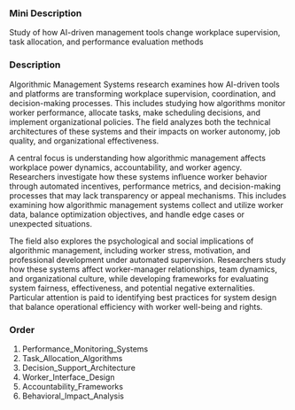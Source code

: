 ### Mini Description

Study of how AI-driven management tools change workplace supervision, task allocation, and performance evaluation methods

### Description

Algorithmic Management Systems research examines how AI-driven tools and platforms are transforming workplace supervision, coordination, and decision-making processes. This includes studying how algorithms monitor worker performance, allocate tasks, make scheduling decisions, and implement organizational policies. The field analyzes both the technical architectures of these systems and their impacts on worker autonomy, job quality, and organizational effectiveness.

A central focus is understanding how algorithmic management affects workplace power dynamics, accountability, and worker agency. Researchers investigate how these systems influence worker behavior through automated incentives, performance metrics, and decision-making processes that may lack transparency or appeal mechanisms. This includes examining how algorithmic management systems collect and utilize worker data, balance optimization objectives, and handle edge cases or unexpected situations.

The field also explores the psychological and social implications of algorithmic management, including worker stress, motivation, and professional development under automated supervision. Researchers study how these systems affect worker-manager relationships, team dynamics, and organizational culture, while developing frameworks for evaluating system fairness, effectiveness, and potential negative externalities. Particular attention is paid to identifying best practices for system design that balance operational efficiency with worker well-being and rights.

### Order

1. Performance_Monitoring_Systems
2. Task_Allocation_Algorithms
3. Decision_Support_Architecture
4. Worker_Interface_Design
5. Accountability_Frameworks
6. Behavioral_Impact_Analysis
